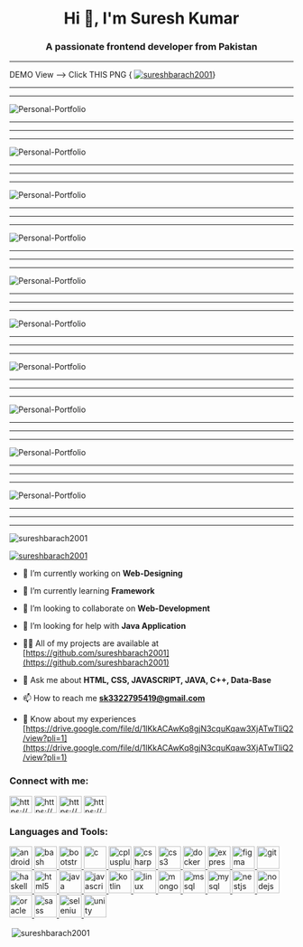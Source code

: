 <h1 align="center">Hi 👋, I'm Suresh Kumar</h1>
<h3 align="center">A passionate frontend developer from Pakistan</h3>
<hr>
<p align="left">DEMO View --> Click THIS PNG { <a href="https://sureshbarach2001.freewebhostmost.com"><img src="https://github.com/sureshbarach2001/Personal-Portfolio/blob/main/images/favicon.png" alt="sureshbarach2001" /></a>} </p>
<hr><hr>
<img src="https://github.com/sureshbarach2001/Personal-Portfolio/blob/main/ScreenShot/Screenshot%202024-03-10%20232136.png" alt="Personal-Portfolio" />
<hr><hr><hr>
<img src="https://github.com/sureshbarach2001/Personal-Portfolio/blob/main/ScreenShot/Screenshot%202024-03-10%20232214.png" alt="Personal-Portfolio" />
<hr><hr><hr>
<img src="https://github.com/sureshbarach2001/Personal-Portfolio/blob/main/ScreenShot/Screenshot%202024-03-10%20232247.png" alt="Personal-Portfolio" />
<hr><hr><hr>
<img src="https://github.com/sureshbarach2001/Personal-Portfolio/blob/main/ScreenShot/Screenshot%202024-03-10%20232312.png" alt="Personal-Portfolio" />
<hr><hr><hr>
<img src="https://github.com/sureshbarach2001/Personal-Portfolio/blob/main/ScreenShot/Screenshot%202024-03-10%20232333.png" alt="Personal-Portfolio" />
<hr><hr><hr>
<img src="https://github.com/sureshbarach2001/Personal-Portfolio/blob/main/ScreenShot/Screenshot%202024-03-10%20232357.png" alt="Personal-Portfolio" />
<hr><hr><hr>
<img src="https://github.com/sureshbarach2001/Personal-Portfolio/blob/main/ScreenShot/Screenshot%202024-03-10%20232424.png" alt="Personal-Portfolio" />
<hr><hr><hr>
<img src="https://github.com/sureshbarach2001/Personal-Portfolio/blob/main/ScreenShot/Screenshot%202024-03-10%20232456.png" alt="Personal-Portfolio" />
<hr><hr><hr>
<img src="https://github.com/sureshbarach2001/Personal-Portfolio/blob/main/ScreenShot/Screenshot%202024-03-10%20232533.png" alt="Personal-Portfolio" />
<hr><hr><hr>
<img src="https://github.com/sureshbarach2001/Personal-Portfolio/blob/main/ScreenShot/Screenshot%202024-03-10%20232604.png" alt="Personal-Portfolio" />
<hr><hr><hr>
<p align="left"> <img src="https://komarev.com/ghpvc/?username=sureshbarach2001&label=Profile%20views&color=0e75b6&style=flat" alt="sureshbarach2001" /> </p>

<p align="left"> <a href="https://github.com/ryo-ma/github-profile-trophy"><img src="https://github-profile-trophy.vercel.app/?username=sureshbarach2001" alt="sureshbarach2001" /></a> </p>

- 🔭 I’m currently working on **Web-Designing**

- 🌱 I’m currently learning **Framework**

- 👯 I’m looking to collaborate on **Web-Development**

- 🤝 I’m looking for help with **Java Application**

- 👨‍💻 All of my projects are available at [https://github.com/sureshbarach2001](https://github.com/sureshbarach2001)

- 💬 Ask me about **HTML, CSS, JAVASCRIPT, JAVA, C++, Data-Base**

- 📫 How to reach me **sk3322795419@gmail.com**

- 📄 Know about my experiences [https://drive.google.com/file/d/1lKkACAwKq8gjN3cquKqaw3XjATwTliQ2/view?pli=1](https://drive.google.com/file/d/1lKkACAwKq8gjN3cquKqaw3XjATwTliQ2/view?pli=1)

<h3 align="left">Connect with me:</h3>
<p align="left">
<a href="https://linkedin.com/in/https://www.linkedin.com/in/suresh-kumar-48b0841b2/" target="blank"><img align="center" src="https://raw.githubusercontent.com/rahuldkjain/github-profile-readme-generator/master/src/images/icons/Social/linked-in-alt.svg" alt="https://www.linkedin.com/in/suresh-kumar-48b0841b2/" height="30" width="40" /></a>
<a href="https://fb.com/https://www.facebook.com/sureshraj.menghwar" target="blank"><img align="center" src="https://raw.githubusercontent.com/rahuldkjain/github-profile-readme-generator/master/src/images/icons/Social/facebook.svg" alt="https://www.facebook.com/sureshraj.menghwar" height="30" width="40" /></a>
<a href="https://instagram.com/https://www.instagram.com/sain_suresh_barach/" target="blank"><img align="center" src="https://raw.githubusercontent.com/rahuldkjain/github-profile-readme-generator/master/src/images/icons/Social/instagram.svg" alt="https://www.instagram.com/sain_suresh_barach/" height="30" width="40" /></a>
<a href="https://www.youtube.com/c/https://www.youtube.com/channel/ucfmuowe1cipo1gyrcabe2lq" target="blank"><img align="center" src="https://raw.githubusercontent.com/rahuldkjain/github-profile-readme-generator/master/src/images/icons/Social/youtube.svg" alt="https://www.youtube.com/channel/ucfmuowe1cipo1gyrcabe2lq" height="30" width="40" /></a>
</p>

<h3 align="left">Languages and Tools:</h3>
<p align="left"> <a href="https://developer.android.com" target="_blank" rel="noreferrer"> <img src="https://raw.githubusercontent.com/devicons/devicon/master/icons/android/android-original-wordmark.svg" alt="android" width="40" height="40"/> </a> <a href="https://www.gnu.org/software/bash/" target="_blank" rel="noreferrer"> <img src="https://www.vectorlogo.zone/logos/gnu_bash/gnu_bash-icon.svg" alt="bash" width="40" height="40"/> </a> <a href="https://getbootstrap.com" target="_blank" rel="noreferrer"> <img src="https://raw.githubusercontent.com/devicons/devicon/master/icons/bootstrap/bootstrap-plain-wordmark.svg" alt="bootstrap" width="40" height="40"/> </a> <a href="https://www.cprogramming.com/" target="_blank" rel="noreferrer"> <img src="https://raw.githubusercontent.com/devicons/devicon/master/icons/c/c-original.svg" alt="c" width="40" height="40"/> </a> <a href="https://www.w3schools.com/cpp/" target="_blank" rel="noreferrer"> <img src="https://raw.githubusercontent.com/devicons/devicon/master/icons/cplusplus/cplusplus-original.svg" alt="cplusplus" width="40" height="40"/> </a> <a href="https://www.w3schools.com/cs/" target="_blank" rel="noreferrer"> <img src="https://raw.githubusercontent.com/devicons/devicon/master/icons/csharp/csharp-original.svg" alt="csharp" width="40" height="40"/> </a> <a href="https://www.w3schools.com/css/" target="_blank" rel="noreferrer"> <img src="https://raw.githubusercontent.com/devicons/devicon/master/icons/css3/css3-original-wordmark.svg" alt="css3" width="40" height="40"/> </a> <a href="https://www.docker.com/" target="_blank" rel="noreferrer"> <img src="https://raw.githubusercontent.com/devicons/devicon/master/icons/docker/docker-original-wordmark.svg" alt="docker" width="40" height="40"/> </a> <a href="https://expressjs.com" target="_blank" rel="noreferrer"> <img src="https://raw.githubusercontent.com/devicons/devicon/master/icons/express/express-original-wordmark.svg" alt="express" width="40" height="40"/> </a> <a href="https://www.figma.com/" target="_blank" rel="noreferrer"> <img src="https://www.vectorlogo.zone/logos/figma/figma-icon.svg" alt="figma" width="40" height="40"/> </a> <a href="https://git-scm.com/" target="_blank" rel="noreferrer"> <img src="https://www.vectorlogo.zone/logos/git-scm/git-scm-icon.svg" alt="git" width="40" height="40"/> </a> <a href="https://www.haskell.org/" target="_blank" rel="noreferrer"> <img src="https://upload.wikimedia.org/wikipedia/commons/1/1c/Haskell-Logo.svg" alt="haskell" width="40" height="40"/> </a> <a href="https://www.w3.org/html/" target="_blank" rel="noreferrer"> <img src="https://raw.githubusercontent.com/devicons/devicon/master/icons/html5/html5-original-wordmark.svg" alt="html5" width="40" height="40"/> </a> <a href="https://www.java.com" target="_blank" rel="noreferrer"> <img src="https://raw.githubusercontent.com/devicons/devicon/master/icons/java/java-original.svg" alt="java" width="40" height="40"/> </a> <a href="https://developer.mozilla.org/en-US/docs/Web/JavaScript" target="_blank" rel="noreferrer"> <img src="https://raw.githubusercontent.com/devicons/devicon/master/icons/javascript/javascript-original.svg" alt="javascript" width="40" height="40"/> </a> <a href="https://kotlinlang.org" target="_blank" rel="noreferrer"> <img src="https://www.vectorlogo.zone/logos/kotlinlang/kotlinlang-icon.svg" alt="kotlin" width="40" height="40"/> </a> <a href="https://www.linux.org/" target="_blank" rel="noreferrer"> <img src="https://raw.githubusercontent.com/devicons/devicon/master/icons/linux/linux-original.svg" alt="linux" width="40" height="40"/> </a> <a href="https://www.mongodb.com/" target="_blank" rel="noreferrer"> <img src="https://raw.githubusercontent.com/devicons/devicon/master/icons/mongodb/mongodb-original-wordmark.svg" alt="mongodb" width="40" height="40"/> </a> <a href="https://www.microsoft.com/en-us/sql-server" target="_blank" rel="noreferrer"> <img src="https://www.svgrepo.com/show/303229/microsoft-sql-server-logo.svg" alt="mssql" width="40" height="40"/> </a> <a href="https://www.mysql.com/" target="_blank" rel="noreferrer"> <img src="https://raw.githubusercontent.com/devicons/devicon/master/icons/mysql/mysql-original-wordmark.svg" alt="mysql" width="40" height="40"/> </a> <a href="https://nestjs.com/" target="_blank" rel="noreferrer"> <img src="https://raw.githubusercontent.com/devicons/devicon/master/icons/nestjs/nestjs-plain.svg" alt="nestjs" width="40" height="40"/> </a> <a href="https://nodejs.org" target="_blank" rel="noreferrer"> <img src="https://raw.githubusercontent.com/devicons/devicon/master/icons/nodejs/nodejs-original-wordmark.svg" alt="nodejs" width="40" height="40"/> </a> <a href="https://www.oracle.com/" target="_blank" rel="noreferrer"> <img src="https://raw.githubusercontent.com/devicons/devicon/master/icons/oracle/oracle-original.svg" alt="oracle" width="40" height="40"/> </a> <a href="https://sass-lang.com" target="_blank" rel="noreferrer"> <img src="https://raw.githubusercontent.com/devicons/devicon/master/icons/sass/sass-original.svg" alt="sass" width="40" height="40"/> </a> <a href="https://www.selenium.dev" target="_blank" rel="noreferrer"> <img src="https://raw.githubusercontent.com/detain/svg-logos/780f25886640cef088af994181646db2f6b1a3f8/svg/selenium-logo.svg" alt="selenium" width="40" height="40"/> </a> <a href="https://unity.com/" target="_blank" rel="noreferrer"> <img src="https://www.vectorlogo.zone/logos/unity3d/unity3d-icon.svg" alt="unity" width="40" height="40"/> </a> </p>

<p>&nbsp;<img align="center" src="https://github-readme-stats.vercel.app/api?username=sureshbarach2001&show_icons=true&locale=en" alt="sureshbarach2001" /></p>
